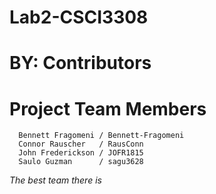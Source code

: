 # Lab2-CSCI3308
# BY: Contributors 
# Project Team Members
      Bennett Fragomeni / Bennett-Fragomeni
      Connor Rauscher   / RausConn
      John Frederickson / JOFR1815
      Saulo Guzman      / sagu3628

*The best team there is*